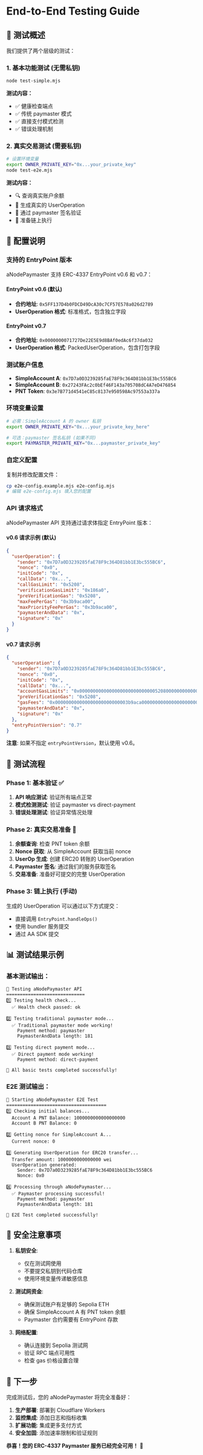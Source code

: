 # End-to-End Testing Guide

## 🎯 测试概述

我们提供了两个层级的测试：

### 1. 基本功能测试 (无需私钥)
```bash
node test-simple.mjs
```

**测试内容：**
- ✅ 健康检查端点
- ✅ 传统 paymaster 模式
- ✅ 直接支付模式检测  
- ✅ 错误处理机制

### 2. 真实交易测试 (需要私钥)
```bash
# 设置环境变量
export OWNER_PRIVATE_KEY="0x...your_private_key"
node test-e2e.mjs
```

**测试内容：**
- 🔍 查询真实账户余额
- 📝 生成真实的 UserOperation
- 🔐 通过 paymaster 签名验证
- 🚀 准备链上执行

## 🔧 配置说明

### 支持的 EntryPoint 版本

aNodePaymaster 支持 ERC-4337 EntryPoint v0.6 和 v0.7：

#### EntryPoint v0.6 (默认)
- **合约地址**: `0x5FF137D4b0FDCD49DcA30c7CF57E578a026d2789`
- **UserOperation 格式**: 标准格式，包含独立字段

#### EntryPoint v0.7
- **合约地址**: `0x0000000071727De22E5E9d8BAf0edAc6f37da032`
- **UserOperation 格式**: PackedUserOperation，包含打包字段

### 测试账户信息
- **SimpleAccount A**: `0x7D7a0D3239285faE78F9c364D81bb1E3bc555BC6`
- **SimpleAccount B**: `0x27243FAc2c0bEf46F143a705708dC4A7eD476854`
- **PNT Token**: `0x3e7B771d4541eC85c8137e950598Ac97553a337a`

### 环境变量设置
```bash
# 必需：SimpleAccount A 的 owner 私钥
export OWNER_PRIVATE_KEY="0x...your_private_key_here"

# 可选：paymaster 签名私钥 (如果不同)
export PAYMASTER_PRIVATE_KEY="0x...paymaster_private_key"
```

### 自定义配置
复制并修改配置文件：
```bash
cp e2e-config.example.mjs e2e-config.mjs
# 编辑 e2e-config.mjs 填入您的配置
```

### API 请求格式

aNodePaymaster API 支持通过请求体指定 EntryPoint 版本：

#### v0.6 请求示例 (默认)
```json
{
  "userOperation": {
    "sender": "0x7D7a0D3239285faE78F9c364D81bb1E3bc555BC6",
    "nonce": "0x0",
    "initCode": "0x",
    "callData": "0x...",
    "callGasLimit": "0x5208",
    "verificationGasLimit": "0x186a0",
    "preVerificationGas": "0x5208",
    "maxFeePerGas": "0x3b9aca00",
    "maxPriorityFeePerGas": "0x3b9aca00",
    "paymasterAndData": "0x",
    "signature": "0x"
  }
}
```

#### v0.7 请求示例
```json
{
  "userOperation": {
    "sender": "0x7D7a0D3239285faE78F9c364D81bb1E3bc555BC6",
    "nonce": "0x0",
    "initCode": "0x",
    "callData": "0x...",
    "accountGasLimits": "0x000000000000000000000000000052080000000000000000000000000000186a0",
    "preVerificationGas": "0x5208",
    "gasFees": "0x000000000000000000000000003b9aca000000000000000000000000003b9aca00",
    "paymasterAndData": "0x",
    "signature": "0x"
  },
  "entryPointVersion": "0.7"
}
```

**注意**: 如果不指定 `entryPointVersion`，默认使用 v0.6。

## 🧪 测试流程

### Phase 1: 基本验证 ✅
1. **API 响应测试**: 验证所有端点正常
2. **模式检测测试**: 验证 paymaster vs direct-payment 
3. **错误处理测试**: 验证异常情况处理

### Phase 2: 真实交易准备 🚀
1. **余额查询**: 检查 PNT token 余额
2. **Nonce 获取**: 从 SimpleAccount 获取当前 nonce
3. **UserOp 生成**: 创建 ERC20 转账的 UserOperation
4. **Paymaster 签名**: 通过我们的服务获取签名
5. **交易准备**: 准备好可提交的完整 UserOperation

### Phase 3: 链上执行 (手动)
生成的 UserOperation 可以通过以下方式提交：
- 直接调用 `EntryPoint.handleOps()`
- 使用 bundler 服务提交
- 通过 AA SDK 提交

## 📊 测试结果示例

### 基本测试输出：
```
🧪 Testing aNodePaymaster API
=============================
1️⃣ Testing health check...
  ✅ Health check passed: ok

2️⃣ Testing traditional paymaster mode...
  ✅ Traditional paymaster mode working!
    Payment method: paymaster
    PaymasterAndData length: 181

3️⃣ Testing direct payment mode...
  ✅ Direct payment mode working!
    Payment method: direct-payment

🎉 All basic tests completed successfully!
```

### E2E 测试输出：
```
🚀 Starting aNodePaymaster E2E Test
=====================================
1️⃣ Checking initial balances...
  Account A PNT Balance: 1000000000000000000
  Account B PNT Balance: 0

2️⃣ Getting nonce for SimpleAccount A...
  Current nonce: 0

3️⃣ Generating UserOperation for ERC20 transfer...
  Transfer amount: 1000000000000000 wei
  UserOperation generated:
    Sender: 0x7D7a0D3239285faE78F9c364D81bb1E3bc555BC6
    Nonce: 0x0

4️⃣ Processing through aNodePaymaster...
  ✅ Paymaster processing successful!
    Payment method: paymaster
    PaymasterAndData length: 181

🎉 E2E Test completed successfully!
```

## 🔐 安全注意事项

1. **私钥安全**: 
   - 仅在测试网使用
   - 不要提交私钥到代码仓库
   - 使用环境变量传递敏感信息

2. **测试网资金**:
   - 确保测试账户有足够的 Sepolia ETH
   - 确保 SimpleAccount A 有 PNT token 余额
   - Paymaster 合约需要有 EntryPoint 存款

3. **网络配置**:
   - 确认连接到 Sepolia 测试网
   - 验证 RPC 端点可用性
   - 检查 gas 价格设置合理

## 🚀 下一步

完成测试后，您的 aNodePaymaster 将完全准备好：

1. **生产部署**: 部署到 Cloudflare Workers
2. **监控集成**: 添加日志和指标收集  
3. **扩展功能**: 集成更多支付方式
4. **安全加固**: 添加速率限制和验证规则

**恭喜！您的 ERC-4337 Paymaster 服务已经完全可用！** 🎉

